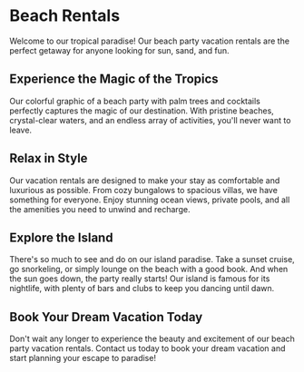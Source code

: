 <!--
Write me markdown content of website with wallpaper:

"A colorful graphic of a beach party with palm trees and cocktails for a vacation or travel website"

The header of the page should not be copy of the text but rather a real content of the website which is using this wallpaper.
-->

<!--font:Poppins-->

# Beach Rentals

Welcome to our tropical paradise! Our beach party vacation rentals are the perfect getaway for anyone looking for sun, sand, and fun. 

## Experience the Magic of the Tropics

Our colorful graphic of a beach party with palm trees and cocktails perfectly captures the magic of our destination. With pristine beaches, crystal-clear waters, and an endless array of activities, you'll never want to leave.

## Relax in Style

Our vacation rentals are designed to make your stay as comfortable and luxurious as possible. From cozy bungalows to spacious villas, we have something for everyone. Enjoy stunning ocean views, private pools, and all the amenities you need to unwind and recharge.

## Explore the Island

There's so much to see and do on our island paradise. Take a sunset cruise, go snorkeling, or simply lounge on the beach with a good book. And when the sun goes down, the party really starts! Our island is famous for its nightlife, with plenty of bars and clubs to keep you dancing until dawn.

## Book Your Dream Vacation Today

Don't wait any longer to experience the beauty and excitement of our beach party vacation rentals. Contact us today to book your dream vacation and start planning your escape to paradise!
